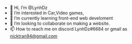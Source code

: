 - 👋 Hi, I’m @LynhDz
- 👀 I’m interested in Car,Video games,
- 🌱 I’m currently learning front-end web develoment
- 💞️ I’m looking to collaborate on making a website.
- 📫 How to reach me on discord LynhDz#6684 or gmail as nicktran94@gmail.com

<!---
LynhDz/LynhDz is a ✨ special ✨ repository because its `README.md` (this file) appears on your GitHub profile.
You can click the Preview link to take a look at your changes.
--->
